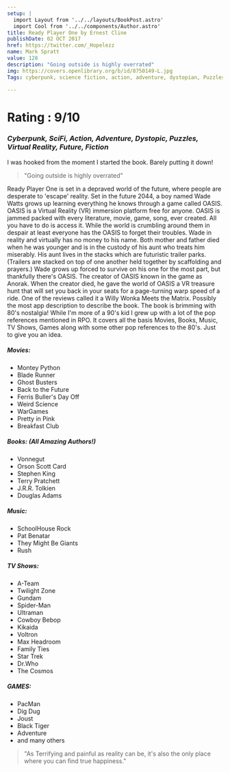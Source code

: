 ```yaml
---
setup: |
  import Layout from '../../layouts/BookPost.astro'
  import Cool from '../../components/Author.astro'
title: Ready Player One by Ernest Cline
publishDate: 02 OCT 2017
href: https://twitter.com/_Hopelezz
name: Mark Spratt
value: 128
description: "Going outside is highly overrated"
img: https://covers.openlibrary.org/b/id/8750149-L.jpg
Tags: cyberpunk, science fiction, action, adventure, dystopian, Puzzles, Virtual reality, Future, Fiction, science fiction, action & adventure, dystopic

---
```


# Rating : 9/10

### _Cyberpunk, SciFi, Action, Adventure, Dystopic, Puzzles, Virtual Reality, Future, Fiction_


I was hooked from the moment I started the book. Barely putting it down!

>"Going outside is highly overrated"

Ready Player One is set in a depraved world of the future, where people are desperate to 'escape' reality. Set in the future 2044, a boy named Wade Watts grows up learning everything he knows through a game called OASIS. OASIS is a Virtual Reality (VR) immersion platform free for anyone. OASIS is jammed packed with every literature, movie, game, song, ever created. All you have to do is access it. While the world is crumbling around them in despair at least everyone has the OASIS to forget their troubles. Wade in reality and virtually has no money to his name. Both mother and father died when he was younger and is in the custody of his aunt who treats him miserably. His aunt lives in the stacks which are futuristic trailer parks. (Trailers are stacked on top of one another held together by scaffolding and prayers.) Wade grows up forced to survive on his one for the most part, but thankfully there's OASIS. The creator of OASIS known in the game as Anorak. When the creator died, he gave the world of OASIS a VR treasure hunt that will set you back in your seats for a page-turning warp speed of a ride.
One of the reviews called it a Willy Wonka Meets the Matrix. Possibly the most app description to describe the book. The book is brimming with 80's nostalgia! While I'm more of a 90's kid I grew up with a lot of the pop references mentioned in RPO. It covers all the basis Movies, Books, Music, TV Shows, Games along with some other pop references to the 80's.
Just to give you an idea.

##### Movies: 

- Montey Python
- Blade Runner
- Ghost Busters
- Back to the Future
- Ferris Buller's Day Off
- Weird Science
- WarGames
- Pretty in Pink
- Breakfast Club

##### Books: (All Amazing Authors!)
- Vonnegut
- Orson Scott Card
- Stephen King
- Terry Pratchett
- J.R.R. Tolkien
- Douglas Adams

##### Music: 

- SchoolHouse Rock
- Pat Benatar
- They Might Be Giants
- Rush

##### TV Shows: 
- A-Team
- Twilight Zone
- Gundam
- Spider-Man
- Ultraman
- Cowboy Bebop
- Kikaida
- Voltron
- Max Headroom
- Family Ties
- Star Trek
- Dr.Who
- The Cosmos
##### GAMES:
- PacMan
- Dig Dug
- Joust
- Black Tiger
- Adventure
- and many others

>"As Terrifying and painful as reality can be, it's also the only place where you can find true happiness."